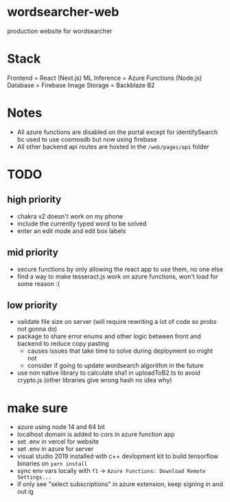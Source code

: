 # wordsearcher-web

production website for wordsearcher

# Stack

Frontend = React (Next.js)
ML Inference = Azure Functions (Node.js)
Database = Firebase
Image Storage = Backblaze B2

# Notes

- All azure functions are disabled on the portal except for identifySearch bc used to use cosmosdb but now using firebase
- All other backend api routes are hosted in the `/web/pages/api` folder

# TODO

## high priority

- chakra v2 doesn't work on my phone
- include the currently typed word to be solved
- enter an edit mode and edit box labels

## mid priority

- secure functions by only allowing the react app to use them, no one else
- find a way to make tesseract.js work on azure functions, won't load for some reason :(

## low priority

- validate file size on server (will require rewriting a lot of code so probs not gonna do)
- package to share error enums and other logic between front and backend to reduce copy pasting
  - causes issues that take time to solve during deployment so might not
  - consider if going to update wordsearch algorithm in the future
- use non native library to calculate sha1 in uploadToB2.ts to avoid crypto.js (other libraries give wrong hash no idea why)

# make sure

- azure using node 14 and 64 bit
- localhost domain is added to cors in azure function app
- set .env in vercel for website
- set .env in azure for server
- visual studio 2019 installed with c++ devlopment kit to build tensorflow binaries on `yarn install`
- sync env vars locally with `f1` -> `Azure Functions: Download Remote Settings...`
- if only see "select subscriptions" in azure extension, keep signing in and out ig
